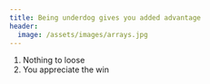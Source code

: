 ```yaml
---
title: Being underdog gives you added advantage
header:
  image: /assets/images/arrays.jpg
---
```


1. Nothing to loose
2. You appreciate the win
